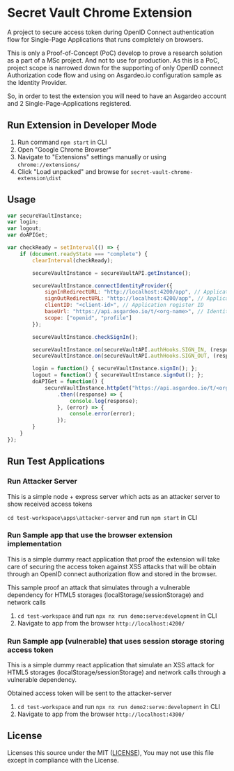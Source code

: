 # Secret Vault Chrome Extension
A project to secure access token during OpenID Connect authentication flow for Single-Page Applications that runs
completely on browsers.

This is only a Proof-of-Concept (PoC) develop to prove a research solution as a part of a MSc project. And not to use
for production. As this is a PoC, project scope is narrowed down for the supporting of only OpenID connect
Authorization code flow and using on Asgardeo.io configuration sample as the Identity Provider.

So, in order to test the extension you will need to have an Asgardeo account and 2 Single-Page-Applications registered.

## Run Extension in Developer Mode

1. Run command `npm start` in CLI
2. Open "Google Chrome Browser"
3. Navigate to "Extensions" settings manually or using `chrome://extensions/`
4. Click "Load unpacked" and browse for `secret-vault-chrome-extension\dist`

## Usage

```js
var secureVaultInstance;
var login;
var logout;
var doAPIGet;

var checkReady = setInterval(() => {
    if (document.readyState === "complete") {
        clearInterval(checkReady);

        secureVaultInstance = secureVaultAPI.getInstance();

        secureVaultInstance.connectIdentityProvider({
            signInRedirectURL: "http://localhost:4200/app", // Application Sign-In request handle URL
            signOutRedirectURL: "http://localhost:4200/app", // Application Sign-out request handle URL
            clientID: "<client-id>", // Application register ID
            baseUrl: "https://api.asgardeo.io/t/<org-name>", // Identity Provider Account Base Path
            scope: ["openid", "profile"]
        });

        secureVaultInstance.checkSignIn();

        secureVaultInstance.on(secureVaultAPI.authHooks.SIGN_IN, (response) => { console.log(response); });
        secureVaultInstance.on(secureVaultAPI.authHooks.SIGN_OUT, (response) => {});

        login = function() { secureVaultInstance.signIn(); };
        logout = function() { secureVaultInstance.signOut(); };
        doAPIGet = function() {
            secureVaultInstance.httpGet("https://api.asgardeo.io/t/<org-name>/oauth2/userinfo?schema=openid")
                .then((response) => {
                    console.log(response);
                }, (error) => {
                    console.error(error);
                });
        }
    }
});
```

## Run Test Applications

### Run Attacker Server

This is a simple node + express server which acts as an attacker server to show received access tokens

`cd test-workspace\apps\attacker-server` and run `npm start` in CLI

### Run Sample app that use the browser extension implementation

This is a simple dummy react application that proof the extension will take care of securing the access token
against XSS attacks that will be obtain through an OpenID connect authorization flow and stored in the browser.

This sample proof an attack that simulates through a vulnerable dependency for HTML5 storages
(localStorage/sessionStorage) and network calls

1. `cd test-workspace` and run `npx nx run demo:serve:development` in CLI
2. Navigate to app from the browser `http://localhost:4200/`

### Run Sample app (vulnerable) that uses session storage storing access token

This is a simple dummy react application that simulate an XSS attack for HTML5 storages
(localStorage/sessionStorage) and network calls through a vulnerable dependency.

Obtained access token will be sent to the attacker-server

1. `cd test-workspace` and run `npx nx run demo2:serve:development` in CLI
2. Navigate to app from the browser `http://localhost:4300/`

## License

Licenses this source under the MIT ([LICENSE](LICENSE)), You may not use this file except in compliance with the License.
